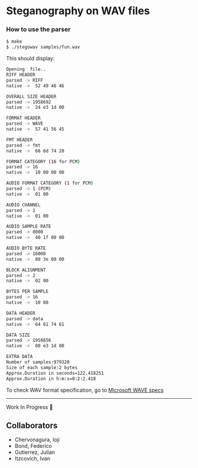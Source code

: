 # Steganography on WAV files

### How to use the parser

```bash
$ make
$ ./stegowav samples/fun.wav
```

This should display:
```bash
Opening  file..
RIFF HEADER
parsed -> RIFF
native ->  52 49 46 46

OVERALL SIZE HEADER
parsed -> 1958692
native ->  24 e3 1d 00

FORMAT HEADER
parsed -> WAVE
native ->  57 41 56 45

FMT HEADER
parsed -> fmt
native ->  66 6d 74 20

FORMAT CATEGORY (16 for PCM)
parsed -> 16
native ->  10 00 00 00

AUDIO FORMAT CATEGORY (1 for PCM)
parsed -> 1 (PCM)
native ->  01 00

AUDIO CHANNEL
parsed -> 1
native ->  01 00

AUDIO SAMPLE RATE
parsed -> 8000
native ->  40 1f 00 00

AUDIO BYTE RATE
parsed -> 16000
native ->  80 3e 00 00

BLOCK ALIGNMENT
parsed -> 2
native ->  02 00

BYTES PER SAMPLE
parsed -> 16
native ->  10 00

DATA HEADER
parsed -> data
native ->  64 61 74 61

DATA SIZE
parsed -> 1958656
native ->  00 e3 1d 00

EXTRA DATA
Number of samples:979328
Size of each sample:2 bytes
Approx.Duration in seconds=122.418251
Approx.Duration in h:m:s=0:2:2.418
```

To check WAV format specification, go to [Microsoft WAVE specs](http://soundfile.sapp.org/doc/WaveFormat/)

***

Work In Progress 🚜

## Collaborators

* Chervonagura, Ioji
* Bond, Federico
* Gutierrez, Julian
* Itzcovich, Ivan

